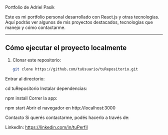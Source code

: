 Portfolio de Adriel Pasik

Este es mi portfolio personal desarrollado con React.js y otras tecnologías. Aquí podrás ver algunos de mis proyectos destacados, tecnologías que manejo y cómo contactarme.


---

## Cómo ejecutar el proyecto localmente

1. Clonar este repositorio:
   ```bash
   git clone https://github.com/tuUsuario/tuRepositorio.git
Entrar al directorio:


cd tuRepositorio
Instalar dependencias:

npm install
Correr la app:

npm start
Abrir el navegador en http://localhost:3000

Contacto
Si querés contactarme, podés hacerlo a través de:

LinkedIn: https://linkedin.com/in/tuPerfil


